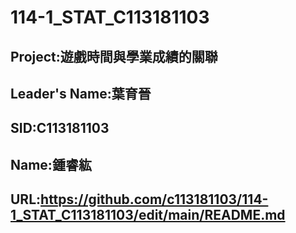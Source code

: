 # 114-1_STAT_C113181103
## Project:遊戲時間與學業成績的關聯
## Leader's Name:葉育晉
## SID:C113181103
## Name:鍾睿紘
## URL:https://github.com/c113181103/114-1_STAT_C113181103/edit/main/README.md
